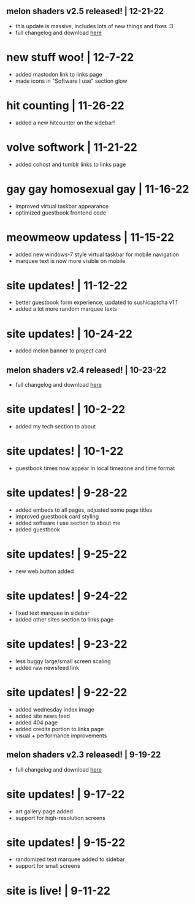 ## <news/> melon shaders v2.5 released! | 12-21-22
- this update is massive, includes lots of new things and fixes :3
- full changelog and download [here](https://github.com/ashie404/MelonShaders/releases/tag/v2.5.1)

# <update/> new stuff woo! | 12-7-22
- added mastodon link to links page
- made icons in "Software I use" section glow

# <update/> hit counting | 11-26-22
- added a new hitcounter on the sidebar!

# <update/> volve softwork | 11-21-22
- added cohost and tumblr links to links page

# <update/> gay gay homosexual gay | 11-16-22
- improved virtual taskbar appearance
- optimized guestbook frontend code

# <update/> meowmeow updatess | 11-15-22
- added new windows-7 style virtual taskbar for mobile navigation
- marquee text is now more visible on mobile

# <update/> site updates! | 11-12-22
- better guestbook form experience, updated to sushicaptcha v1.1
- added a lot more random marquee texts

# <update/> site updates! | 10-24-22
- added melon banner to project card

## <news/> melon shaders v2.4 released! | 10-23-22
- full changelog and download [here](https://github.com/ashie404/MelonShaders/releases/tag/v2.4)

# <update/> site updates! | 10-2-22
- added my tech section to about

# <update/> site updates! | 10-1-22
- guestbook times now appear in local timezone and time format

# <update/> site updates! | 9-28-22
- added embeds to all pages, adjusted some page titles
- improved guestbook card styling
- added software i use section to about me
- added guestbook

# <update/> site updates! | 9-25-22
- new web button added

# <update/> site updates! | 9-24-22
- fixed text marquee in sidebar
- added other sites section to links page

# <update/> site updates! | 9-23-22
- less buggy large/small screen scaling
- added raw newsfeed link

# <update/> site updates! | 9-22-22
- added wednesday index image
- added site news feed
- added 404 page
- added credits portion to links page
- visual + performance improvements

## <news/> melon shaders v2.3 released! | 9-19-22
- full changelog and download [here](https://github.com/ashie404/MelonShaders/releases/tag/v2.3)

# <update/> site updates! | 9-17-22
- art gallery page added
- support for high-resolution screens

# <update/> site updates! | 9-15-22
- randomized text marquee added to sidebar
- support for small screens

# <update/> site is live! | 9-11-22